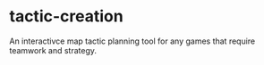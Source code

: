 # tactic-creation

An interactivce map tactic planning tool for any games that require teamwork and strategy.

